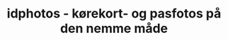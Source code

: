 ---
title: "idphotos - kørekort- og pasfotos på den nemme måde"
aliases: [/idphotos/]
pagetitle: "idphotos-case | Læs om den lette vej til et nyt pasfoto"
description: "idphotos have behov for en super enkel måde at tilbyde kørekort- og pasfotos til deres kunder på."

company: "idfotos"
companyLogo: "idphotos.png"
link: "idphotos"
color: "#4CAF50"
img: "/img/cases/idphotos.png"
header: "Pasfotos med kunstig intelligens"
casedescription: "[idfotos](https://idfotos.com/) hjælper gennem kunstig intelligens privatpersoner til at få et billigt kørekort-/pasfoto."
weight: 3

testimonial: "Dedikerede, innovative og super dygtige til udvikling og sparring omkring opbygningen. Hvis man søger app-udvikling, vil have meget god kommunikation, innovativ tilgang, god sparring og ikke mindst gode programmører, kan jeg på det kraftigste anbefale Holion."
testimonialLong: "I 2020 gik jeg med en idé til en id-fotoapp til både Android og iOS. Markedet for at finde udviklere kan være svært.


Efter et møde med Holion, var mit valg nemt. Dedikerede, innovative og super dygtige til udvikling og sparring omkring opbygningen. Ja, faktisk i hele processen.


De har formået at lave en app, der har opnået gode anmeldelser, tilfredse kunder og en app, der letter vores arbejdsbyrde betragteligt.


Hvis man søger appudvikling og vil have rigtig god kommunikation, en innovativ tilgang, god sparring og ikke mindst gode programmører, kan jeg på det kraftigste anbefale Holion."
testimonialBy: "Kristian Jensen"
testimonialByImg:
  path: "kj.png"
testimonialByLink: "https://idfotos.com"
testimonialByTitle: "Direktør"

 
testimonialHeader: "Holion har i samarbejde med [idfotos](https://idfotos.com/) udviklet en nem og brugervenlig app, kaldet idphotos, som dog under motorhjelmen benytter sig af avanceret kunstig intelligens til at opnå de bedste resultater. Formålet med appen er at gøre det enkelt og billigt at få taget billeder til ens nye kørekort eller pas. Via appen guides brugeren til at placere ansigtet helt korrekt i forhold til kameraet, så de gældende regler i forhold til pasfotos overholdes. Efter billedet er taget skal der indtastes adresseoplysninger og betales, så idfotos kan sende de fremkaldne billeder med posten til modtageren."

testimonialHolionRolle: "idfotos kom med en idé til en app, som de ønskede udviklet. Planen var en simpel app til at tage pasfotos. Det blev dog hurtigt klart, at Holion kunne udvikle appen hurtigere end forventet. Det var derfor op til idfotos, som der skulle bruges færre penge på appen eller om der skulle hældes yderligere funktionalitet i appen. idfotos valgte yderligere funktionalitet og det endte med, at der kom avanceret kunsig intelligens ind i appen, så appen løbende guider brugeren til korrekt placering af kameraet i forhold til ansigtet samt fritlægning af billedet.


Fra starten har det været klart, at idfotos var et startup og at pengene derfor ikke skulle bruges på at holde systemet kørende, men på at udvikle ny funktionalitet. Holion har derfor fra starten haft fokus på et tilbyde de billigste løsninger, der stadig ville kunne sikre en smidig udviklingsproces med lavest mulige omkostninger for idfotos. Der er derfor ikke udviklet en stor løsning på serveren, da systemet er baseret på en serverless løsning, hvor der slet ikke er nogen bestemt server til at håndtere systemet. Det giver de lavest mulige driftsomkostninger."

testimonialTeknikken: "Selve appen er udviklet i [Flutter](https://flutter.dev/), som er Googles bud på et moderne crossplatform udviklingsværktøj. Ved hjælp af Flutter har vi kunnet fokusere på selve appen i stedet for at skulle tænke over, om tingene nu ville fungere på både iPhone og Android. I forbindelse med den indbyggede ansigtsgenkendelse i appen har vi trukket på Googles muligheder for at implementere machine learning i appen.


Backenden består af en række [Azure Functions](https://azure.microsoft.com/en-us/services/functions), som er Microsofts tilgang til en serverless arkitektur. Administrationssystemet, som idfotos anvender til eksempelvis betalingshåndtering, er lavet som enkelte Functions, som lever data til en webbaseret brugergrænseflade. Alle data er persisteret i en krypteret [Azure SQL database](https://azure.microsoft.com/en-us/free/sql-database). For at kunne følge med i hvordan systemet anvendes og hvad der måtte være af uhensigtsmæssigheder, anvendes [Humio](http://humio.com/) til log management. I Humio kan vi se alt fra fordelingen mellem iPhone og Android brugere til fejl i appen."

---